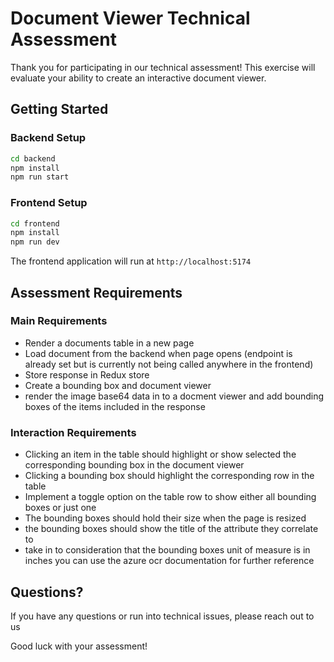 # Document Viewer Technical Assessment

Thank you for participating in our technical assessment! This exercise will evaluate your ability to create an interactive document viewer.

## Getting Started

### Backend Setup
```bash
cd backend
npm install
npm run start
```

### Frontend Setup
```bash
cd frontend
npm install
npm run dev
```

The frontend application will run at `http://localhost:5174`

## Assessment Requirements

### Main Requirements
- Render a documents table in a new page
- Load document from the backend when page opens (endpoint is already set but is currently not being called anywhere in the frontend)
- Store response in Redux store
- Create a bounding box and document viewer
- render the image base64 data in to a docment viewer and add bounding boxes of the items included in the response

### Interaction Requirements
- Clicking an item in the table should highlight or show selected the corresponding bounding box in the document viewer
- Clicking a bounding box should highlight the corresponding row in the table
- Implement a toggle option on the table row  to show either all bounding boxes or just one
- The bounding boxes should hold their size when the page is resized
- the bounding boxes should show the title of the attribute they correlate to
- take in to consideration that the bounding boxes unit of measure is in inches you can use the azure ocr documentation for further reference



## Questions?

If you have any questions or run into technical issues, please reach out to us

Good luck with your assessment! 
